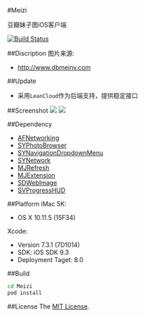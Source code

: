#Meizi

豆瓣妹子图iOS客户端

[![Build Status](https://travis-ci.org/Sunnyyoung/Meizi.svg?branch=master)](https://travis-ci.org/Sunnyyoung/Meizi)

##Discription
图片来源:

- http://www.dbmeinv.com

##Update

- 采用`LeanCloud`作为后端支持，提供稳定接口

##Screenshot
![](https://raw.githubusercontent.com/Sunnyyoung/Meizi/master/Screenshots/One.png)
![](https://raw.githubusercontent.com/Sunnyyoung/Meizi/master/Screenshots/Two.png)

##Dependency
- [AFNetworking](https://github.com/AFNetworking/AFNetworking)
- [SYPhotoBrowser](https://github.com/Sunnyyoung/SYPhotoBrowser)
- [SYNavigationDropdownMenu](https://github.com/Sunnyyoung/SYNavigationDropdownMenu)
- [SYNetwork](https://github.com/Sunnyyoung/SYNetwork)
- [MJRefresh](https://github.com/CoderMJLee/MJRefresh)
- [MJExtension](https://github.com/CoderMJLee/MJExtension)
- [SDWebImage](https://github.com/rs/SDWebImage)
- [SVProgressHUD](https://github.com/TransitApp/SVProgressHUD)

##Platform
iMac 5K:

- OS X 10.11.5 (15F34)

Xcode:

- Version 7.3.1 (7D1014)
- SDK: iOS SDK 9.3
- Deployment Taget: 8.0

##Build
```bash
cd Meizi
pod install
```

##License
The [MIT License](LICENSE).
